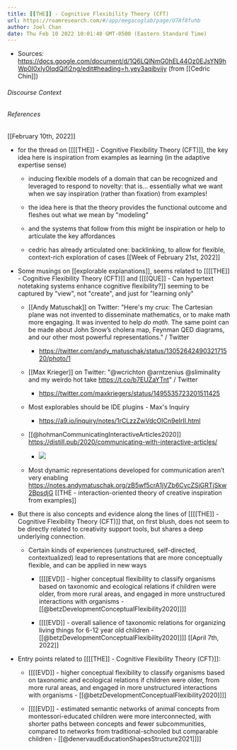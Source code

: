 ```yaml
---
title: [[THE]] - Cognitive Flexibility Theory (CFT)
url: https://roamresearch.com/#/app/megacoglab/page/U7Af8fuhb
author: Joel Chan
date: Thu Feb 10 2022 10:01:40 GMT-0500 (Eastern Standard Time)
---
```


- Sources: https://docs.google.com/document/d/1Q6LQlNmG0hEL44Oz0EJsYN9hWp0I0xIy0IqdQifi2ng/edit#heading=h.yey3aqibvijy (from [[Cedric Chin]])

###### Discourse Context



###### References

[[February 10th, 2022]]

- for the thread on [[[[THE]] - Cognitive Flexibility Theory (CFT)]], the key idea here is inspiration from examples as learning (in the adaptive expertise sense)

    - inducing flexible models of a domain that can be recognized and leveraged to respond to novelty: that is... essentially what we want when we say inspiration (rather than fixation) from examples!

    - the idea here is that the theory provides the functional outcome and fleshes out what we mean by "modeling"

    - and the systems that follow from this  might be inspiration or help to articulate the key affordances

    - cedric has already articulated one: backlinking, to allow for flexible, context-rich exploration of cases
[[Week of February 21st, 2022]]

- Some musings on [[explorable explanations]], seems related to [[[[THE]] - Cognitive Flexibility Theory (CFT)]] and [[[[QUE]] - Can hypertext notetaking systems enhance cognitive flexibility?]] seeming to be captured by "view", not "create", and just for "learning only"

    - [[Andy Matuschak]] on Twitter: "Here's my crux: The Cartesian plane was not invented to disseminate mathematics, or to make math more engaging. It was invented to help *do math*. The same point can be made about John Snow’s cholera map, Feynman QED diagrams, and our other most powerful representations." / Twitter

        - https://twitter.com/andy_matuschak/status/1305264249032171520/photo/1

    - [[Max Krieger]] on Twitter: "@wcrichton @arntzenius @sliminality and my weirdo hot take https://t.co/b7EUZaYTnt" / Twitter

        - https://twitter.com/maxkriegers/status/1495535723201511425

    - Most explorables should be IDE plugins - Max's Inquiry

        - https://a9.io/inquiry/notes/1rCLzzZwVdcOICn9eIrII.html

    - [[@hohmanCommunicatingInteractiveArticles2020]]  https://distill.pub/2020/communicating-with-interactive-articles/

        - ![](https://firebasestorage.googleapis.com/v0/b/firescript-577a2.appspot.com/o/imgs%2Fapp%2Fmegacoglab%2FbQKRuZEdlH.png?alt=media&token=4f534f3e-94f8-4d4f-85a7-10c1b1352b4c)

    - Most dynamic representations developed for communication aren’t very enabling https://notes.andymatuschak.org/zB5wf5crA1jVZb6CycZSjGRTjSkw2BpsdjG
[[THE - interaction-oriented theory of creative inspiration from examples]]

- But there is also concepts and evidence along the lines of [[[[THE]] - Cognitive Flexibility Theory (CFT)]] that, on first blush, does not seem to be directly related to creativity support tools, but shares a deep underlying connection.

    - Certain kinds of experiences (unstructured, self-directed, contextualized) lead to representations that are more conceptually flexible, and can be applied in new ways

        - [[[[EVD]] - higher conceptual flexibility to classify organisms based on taxonomic and ecological relations if children were older, from more rural areas, and engaged in more unstructured interactions with organisms - [[@betzDevelopmentConceptualFlexibility2020]]]]

        - [[[[EVD]] - overall salience of taxonomic relations for organizing living things for 6-12 year old children - [[@betzDevelopmentConceptualFlexibility2020]]]]
[[April 7th, 2022]]

- Entry points related to [[[[THE]] - Cognitive Flexibility Theory (CFT)]]:

    - [[[[EVD]] - higher conceptual flexibility to classify organisms based on taxonomic and ecological relations if children were older, from more rural areas, and engaged in more unstructured interactions with organisms - [[@betzDevelopmentConceptualFlexibility2020]]]]

    - [[[[EVD]] - estimated semantic networks of animal concepts from montessori-educated children were more interconnected, with shorter paths between concepts and fewer subcommunities, compared to networks from traditional-schooled but comparable children - [[@denervaudEducationShapesStructure2021]]]]
